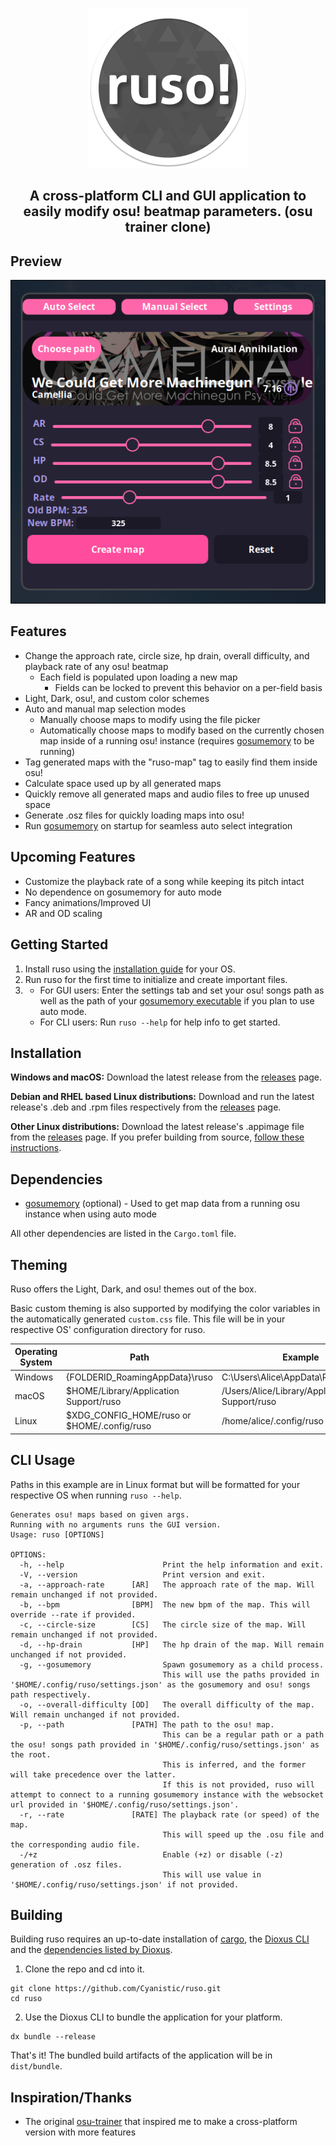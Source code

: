 <p align="center"> <img src="assets/ruso.png" width="256" height="256" alt-text="ruso-icon"></p>
<h2 align="center">A cross-platform CLI and GUI application to easily modify osu! beatmap parameters. (osu trainer clone)</h2>

## Preview
<p align="center"> <img src="assets/ruso-gui.png" alt-text="ruso-gui-preview"></p>

## Features
- Change the approach rate, circle size, hp drain, overall difficulty, and playback rate of any osu! beatmap
    - Each field is populated upon loading a new map
        - Fields can be locked to prevent this behavior on a per-field basis
- Light, Dark, osu!, and custom color schemes
- Auto and manual map selection modes
    - Manually choose maps to modify using the file picker
    - Automatically choose maps to modify based on the currently chosen map inside of a running osu! instance (requires [gosumemory](https://github.com/l3lackShark/gosumemory) to be running)
- Tag generated maps with the "ruso-map" tag to easily find them inside osu!
- Calculate space used up by all generated maps
- Quickly remove all generated maps and audio files to free up unused space
- Generate .osz files for quickly loading maps into osu!
- Run [gosumemory](https://github.com/l3lackShark/gosumemory) on startup for seamless auto select integration

## Upcoming Features
- Customize the playback rate of a song while keeping its pitch intact
- No dependence on gosumemory for auto mode
- Fancy animations/Improved UI
- AR and OD scaling

## Getting Started
1. Install ruso using the [installation guide](#installation) for your OS.
2. Run ruso for the first time to initialize and create important files.
3. 
    - For GUI users: Enter the settings tab and set your osu! songs path as well as the path of your [gosumemory executable](#dependencies) if you plan to use auto mode.
    - For CLI users: Run `ruso --help` for help info to get started.


## Installation
**Windows and macOS:**
    Download the latest release from the [releases](https://github.com/Cyanistic/ruso/releases/latest) page.

**Debian and RHEL based Linux distributions:**
    Download and run the latest release's .deb and .rpm files respectively from the [releases](https://github.com/Cyanistic/ruso/releases/latest) page.

**Other Linux distributions:**
    Download the latest release's .appimage file from the [releases](https://github.com/Cyanistic/ruso/releases/latest) page.
If you prefer building from source, [follow these instructions](#building).

## Dependencies
- [gosumemory](https://github.com/l3lackShark/gosumemory) (optional) - Used to get map data from a running osu instance when using auto mode

All other dependencies are listed in the `Cargo.toml` file.

## Theming
Ruso offers the Light, Dark, and osu! themes out of the box. 

Basic custom theming is also supported by modifying the color variables in the automatically generated `custom.css` file. This file will be in your respective OS' configuration directory for ruso.

| Operating System | Path                                        | Example                                       |
|------------------|---------------------------------------------|-----------------------------------------------|
| Windows          | {FOLDERID_RoamingAppData}\ruso              | C:\Users\Alice\AppData\Roaming\ruso           |
| macOS            | $HOME/Library/Application Support/ruso      | /Users/Alice/Library/Application Support/ruso |
| Linux            | $XDG_CONFIG_HOME/ruso or $HOME/.config/ruso | /home/alice/.config/ruso                      |

## CLI Usage
Paths in this example are in Linux format but will be formatted for your respective OS when running `ruso --help`.
```
Generates osu! maps based on given args.
Running with no arguments runs the GUI version.
Usage: ruso [OPTIONS]

OPTIONS:
  -h, --help                      Print the help information and exit.
  -V, --version                   Print version and exit.
  -a, --approach-rate      [AR]   The approach rate of the map. Will remain unchanged if not provided.
  -b, --bpm                [BPM]  The new bpm of the map. This will override --rate if provided.
  -c, --circle-size        [CS]   The circle size of the map. Will remain unchanged if not provided.
  -d, --hp-drain           [HP]   The hp drain of the map. Will remain unchanged if not provided.
  -g, --gosumemory                Spawn gosumemory as a child process.
                                  This will use the paths provided in '$HOME/.config/ruso/settings.json' as the gosumemory and osu! songs path respectively.
  -o, --overall-difficulty [OD]   The overall difficulty of the map. Will remain unchanged if not provided.
  -p, --path               [PATH] The path to the osu! map.
                                  This can be a regular path or a path the osu! songs path provided in '$HOME/.config/ruso/settings.json' as the root.
                                  This is inferred, and the former will take precedence over the latter.
                                  If this is not provided, ruso will attempt to connect to a running gosumemory instance with the websocket url provided in '$HOME/.config/ruso/settings.json'.
  -r, --rate               [RATE] The playback rate (or speed) of the map.
                                  This will speed up the .osu file and the corresponding audio file.
  -/+z                            Enable (+z) or disable (-z) generation of .osz files.
                                  This will use value in '$HOME/.config/ruso/settings.json' if not provided.
```
## Building
Building ruso requires an up-to-date installation of [cargo](https://www.rust-lang.org/tools/install), the [Dioxus CLI](https://dioxuslabs.com/learn/0.4/CLI/installation) and the [dependencies listed by Dioxus](https://dioxuslabs.com/learn/0.4/getting_started/desktop#platform-specific-dependencies).

1. Clone the repo and cd into it.
```
git clone https://github.com/Cyanistic/ruso.git
cd ruso
```
2. Use the Dioxus CLI to bundle the application for your platform.
```
dx bundle --release
```
That's it! The bundled build artifacts of the application will be in `dist/bundle`. 

## Inspiration/Thanks
- The original [osu-trainer](https://github.com/FunOrange/osu-trainer) that inspired me to make a cross-platform version with more features
